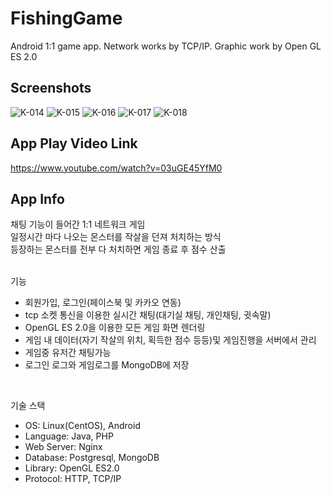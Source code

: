 # FishingGame
Android 1:1 game app. Network works by TCP/IP. Graphic work by Open GL ES 2.0

Screenshots
---------------------------------------------------------------------------------------------
![K-014](https://user-images.githubusercontent.com/54348567/68066489-3ea0ac00-fd7c-11e9-8caf-0e7e6c1a59c1.png)
![K-015](https://user-images.githubusercontent.com/54348567/68066490-3f394280-fd7c-11e9-89af-653d576e3785.png)
![K-016](https://user-images.githubusercontent.com/54348567/68066491-3f394280-fd7c-11e9-895f-05e27bd06e26.png)
![K-017](https://user-images.githubusercontent.com/54348567/68066492-3f394280-fd7c-11e9-9794-f40cb355f9fa.png)
![K-018](https://user-images.githubusercontent.com/54348567/68066493-3f394280-fd7c-11e9-8b27-59a686f6deff.png)
<br>

App Play Video Link
--------------------------------
https://www.youtube.com/watch?v=03uGE45YfM0
<br>

App Info
-------------------------------------------------------------------
채팅 기능이 들어간 1:1 네트워크 게임 <br>
일정시간 마다 나오는 몬스터를 작살을 던져 처치하는 방식 <br>
등장하는 몬스터를 전부 다 처치하면 게임 종료 후 점수 산출 <br>
<br>


기능
- 회원가입, 로그인(페이스북 및 카카오 연동)
- tcp 소켓 통신을 이용한 실시간 채팅(대기실 채팅, 개인채팅, 귓속말)
- OpenGL ES 2.0을 이용한 모든 게임 화면 렌더링
- 게임 내 데이터(자기 작살의 위치, 획득한 점수 등등)및 게임진행을 서버에서 관리
- 게임중 유저간 채팅가능
- 로그인 로그와 게임로그를 MongoDB에 저장
<br>


기술 스택
- OS: Linux(CentOS), Android <br>
- Language: Java, PHP <br>
- Web Server: Nginx <br>
- Database: Postgresql, MongoDB <br>
- Library: OpenGL ES2.0 <br>
- Protocol: HTTP, TCP/IP <br>
